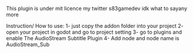 This plugin is under mit licence
my twitter s83gamedev
idk what to sayany more

Instruction/ How to use:
1- just copy the addon folder into your project
2- open your project in godot and go to project setting
3- go to plugins and enable The AudioStream Subtitle Plugin
4- Add node and node name is AudioStream_Sub

